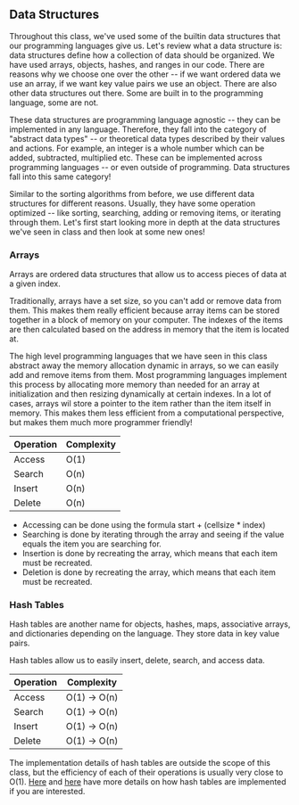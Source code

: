 ## Data Structures

Throughout this class, we've used some of the builtin data structures that our programming languages give us. Let's review what a data structure is: data structures define how a collection of data should be organized. We have used arrays, objects, hashes, and ranges in our code.  There are reasons why we choose one over the other -- if we want ordered data we use an array, if we want key value pairs we use an object. There are also other data structures out there. Some are built in to the programming language, some are not.

These data structures are programming language agnostic -- they can be implemented in any language. Therefore, they fall into the category of "abstract data types" -- or theoretical data types described by their values and actions. For example, an integer is a whole number which can be added, subtracted, multiplied etc. These can be implemented across programming languages -- or even outside of programming. Data structures fall into this same category!

Similar to the sorting algorithms from before, we use different data structures for different reasons. Usually, they have some operation optimized -- like sorting, searching, adding or removing items, or iterating through them. Let's first start looking more in depth at the data structures we've seen in class and then look at some new ones!

### Arrays

Arrays are ordered data structures that allow us to access pieces of data at a given index.

Traditionally, arrays have a set size, so you can't add or remove data from them. This makes them really efficient because array items can be stored together in a block of memory on your computer. The indexes of the items are then calculated based on the address in memory that the item is located at.

The high level programming languages that we have seen in this class abstract away the memory allocation dynamic in arrays, so we can easily add and remove items from them. Most programming languages implement this process by allocating more memory than needed for an array at initialization and then resizing dynamically at certain indexes. In a lot of cases, arrays wil store a pointer to the item rather than the item itself in memory. This makes them less efficient from a computational perspective, but makes them much more programmer friendly!

|Operation|Complexity|
|---------|----------|
|Access   |O(1)      |
|Search   |O(n)      |
|Insert   |O(n)      |
|Delete   |O(n)      |

* Accessing can be done using the formula start + (cellsize * index)
* Searching is done by iterating through the array and seeing if the value equals the item you are searching for.
* Insertion is done by recreating the array, which means that each item must be recreated.
* Deletion is done by recreating the array, which means that each item must be recreated.


### Hash Tables

Hash tables are another name for objects, hashes, maps, associative arrays, and dictionaries depending on the language. They store data in key value pairs.

Hash tables allow us to easily insert, delete, search, and access data.

|Operation|Complexity|
|---------|----------|
|Access   |O(1) -> O(n)|
|Search   |O(1) -> O(n)|
|Insert   |O(1) -> O(n)|
|Delete   |O(1) -> O(n)|

The implementation details of hash tables are outside the scope of this class, but the efficiency of each of their operations is usually very close to O(1). [Here](https://github.com/aspittel/coding-cheat-sheets/blob/master/data_structures/hash_tables.md) and [here](https://github.com/SF-WDI-LABS/hash-map-lab) have more details on how hash tables are implemented if you are interested.
